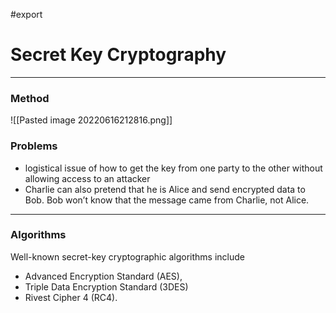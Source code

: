 #export
# Secret Key Cryptography
___

### Method
![[Pasted image 20220616212816.png]]

### Problems
- logistical issue of how to get the key from one party to the other without allowing access to an attacker
- Charlie can also pretend that he is Alice and send encrypted data to Bob. Bob won’t know that the message came from Charlie, not Alice.

___
### Algorithms
Well-known secret-key cryptographic algorithms include 
- Advanced Encryption Standard (AES), 
- Triple Data Encryption Standard (3DES)
- Rivest Cipher 4 (RC4).